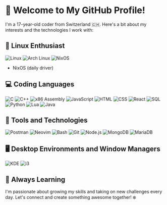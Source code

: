 # 👋 Welcome to My GitHub Profile!

I'm a 17-year-old coder from Switzerland 🇨🇭. Here's a bit about my interests and the technologies I work with:

## 🐧 Linux Enthusiast
![Linux](https://camo.githubusercontent.com/a91cd13cbabc8c8e6f4d8a08f73c9676a3b42b0e2d6dbf5fa4d6b2ecbe1c37e7/68747470733a2f2f696d672e736869656c64732e696f2f62616467652f4c696e75782d4643433632343f7374796c653d666f722d7468652d6261646765266c6f676f3d6c696e7578) 
![Arch Linux](https://camo.githubusercontent.com/f1e6394ff1ec6bcd0059679c87dfcf1cb14e0d2c9002c9292db79d43942193a3/68747470733a2f2f696d672e736869656c64732e696f2f62616467652f2d417263682d3030353038313f7374796c653d666c6174266c6f676f3d61726368)
![NixOS](https://camo.githubusercontent.com/41ed717f093438be2440a2ff6211e0e16698b0ac4ab195ae8506b9b51dba4c6f/68747470733a2f2f696d672e736869656c64732e696f2f62616467652f4e69784f532d3231323836373f7374796c653d666f722d7468652d6261646765266c6f676f3d6e69786f73)
- NixOS (daily driver)

## 💻 Coding Languages
![C](https://camo.githubusercontent.com/b5cbf7e08723496ec71738b1e473db102c59e874b5f06574732f1a7ff30a0365/68747470733a2f2f696d672e736869656c64732e696f2f62616467652f432d4138423943433f7374796c653d666f722d7468652d6261646765266c6f676f3d63)
![C++](https://camo.githubusercontent.com/d034117632b1087c6c9c1dc3e61e2c7df227a658fa5f8e03ad4329a46e3d4d16/68747470733a2f2f696d672e736869656c64732e696f2f62616467652f432532422532422d3030353939433f7374796c653d666f722d7468652d6261646765266c6f676f3d63706c75732b2b)
![x86 Assembly](https://camo.githubusercontent.com/c703a097ac1e5f3bdf820b57fe10b1b3510175d40d35e97bb0efb0dcd9b640b8/68747470733a2f2f696d672e736869656c64732e696f2f62616467652f2d417373656d626c792d6335363564353f7374796c653d666c6174266c6f676f3d61736d)
![JavaScript](https://camo.githubusercontent.com/ca6b3bfcc5d8dede2b74a9bf7ff2042d1f8a09776f2d42ed00c27f0546aa30a9/68747470733a2f2f696d672e736869656c64732e696f2f62616467652f4a6176617363726970742d4533443430303f7374796c653d666f722d7468652d6261646765266c6f676f3d6a617661736372697074)
![HTML](https://camo.githubusercontent.com/0dcd7f3e2edc1c3c1a32c08c7f54d78a4b86ab8fc8e0cf9d2ec2a751b6f8ed99/68747470733a2f2f696d672e736869656c64732e696f2f62616467652f2d48544d4c2d4533344632363f7374796c653d666c6174266c6f676f3d68746d6c35)
![CSS](https://camo.githubusercontent.com/6a4b0fe7176b43e3e460283ae81911c8d9d7dd5ef822cf2a6fa63b2de2d3631e/68747470733a2f2f696d672e736869656c64732e696f2f62616467652f2d4353532d3135373242363f7374796c653d666c6174266c6f676f3d63737333)
![React](https://camo.githubusercontent.com/d883a7f0e36fb0b29c312b8a24d0de776a83824cf0feede43f6c50106958b67a/68747470733a2f2f696d672e736869656c64732e696f2f62616467652f2d52656163742d3631444146423f7374796c653d666c6174266c6f676f3d7265616374)
![SQL](https://camo.githubusercontent.com/6d206dbdd62df4ed3e69f4ffbf0d4d6f5c078789b63e49c0d1601fa173a40c56/68747470733a2f2f696d672e736869656c64732e696f2f62616467652f2d53514c2d626c61636b3f7374796c653d666c6174266c6f676f3d73716c)
![Python](https://camo.githubusercontent.com/5e3d78e5310a41d3086f911a37ba8d04860e5f1683576ed7b82fcf177f1c1a46/68747470733a2f2f696d672e736869656c64732e696f2f62616467652f507974686f6e2d3134333534433f7374796c653d666c6174266c6f676f3d707974686f6e)
![Lua](https://camo.githubusercontent.com/daffed2aa1709c46a41b3259612bc408257ac5d31eeb1c32c462d2d3be5995b4/68747470733a2f2f696d672e736869656c64732e696f2f62616467652f4c75612d3243334541383f7374796c653d666f722d7468652d6261646765266c6f676f3d6c7561)
![Java](https://camo.githubusercontent.com/7095d7cc144ea703d8ad1c6b7c943c15a6dfb2ecb33e36484d19637cdca1fcbf/68747470733a2f2f696d672e736869656c64732e696f2f62616467652f2d4a6176612d4533344138363f7374796c653d666c6174266c6f676f3d6a617661)

## 🔧 Tools and Technologies
![Postman](https://camo.githubusercontent.com/c7b5c123e6a844bfc62b573649a1166d20cfce88edb4d4ed0e1b79e3d3495ed7/68747470733a2f2f696d672e736869656c64732e696f2f62616467652f506f73746d616e2d4642364131363f7374796c653d666c6174266c6f676f3d706f73746d616e)
![Neovim](https://camo.githubusercontent.com/71fb64e8a3e04a5af4b6dba1acb7d1e8b174dba1a7ee9c7b7c54ff9a5d2d29ed/68747470733a2f2f696d672e736869656c64732e696f2f62616467652f2d4e656f56696d2d3132313031313f7374796c653d666c6174266c6f676f3d6e656f76696d)
![Bash](https://camo.githubusercontent.com/f4d95a92b4a3de981df728db1de99d8f897be8a73a58be2ffb5ea30f8c54ba95/68747470733a2f2f696d672e736869656c64732e696f2f62616467652f2d426173682d3435414642373f7374796c653d666c6174266c6f676f3d676e7562617368)
![Git](https://camo.githubusercontent.com/420cfdbc0c37d6f1a4bcbab9f135c799f4ff67364f654c78455ba0a3a4e9f78b/68747470733a2f2f696d672e736869656c64732e696f2f62616467652f2d4769742d4630353033323f7374796c653d666c6174266c6f676f3d676974)
![Node.js](https://camo.githubusercontent.com/f44485d8dbffcd3a6cf89982a85958dca0838bde867e80e6791d0fda10d1ea7b/68747470733a2f2f696d672e736869656c64732e696f2f62616467652f2d4e6f64652e6a732d3433383533643f7374796c653d666c6174266c6f676f3d6e6f64656a73)
![MongoDB](https://camo.githubusercontent.com/7499b720cd53d5066d98b28a0257a61d4fa1a86d051370e9a758a6a1d12139d3/68747470733a2f2f696d672e736869656c64732e696f2f62616467652f2d4d6f6e676f44422d3437413234383f7374796c653d666c6174266c6f676f3d6d6f6e676f6462)
![MariaDB](https://camo.githubusercontent.com/f90b9ae920e93eb94b3727389981a627151f104c79360af67a380b75a207b5a6/68747470733a2f2f696d672e736869656c64732e696f2f62616467652f2d4d6172696144422d2532333333663061343f7374796c653d666c6174266c6f676f3d6d617269616462)

## 🖥️ Desktop Environments and Window Managers
![KDE](https://camo.githubusercontent.com/33b6b0fdc6bdf47eb75082a500d7d158ebc8276ac5a11d866b3d6f0f5038b8d8/68747470733a2f2f696d672e736869656c64732e696f2f62616467652f2d4b44452d3538363662313f7374796c653d666c6174266c6f676f3d6b6465)
![i3](https://camo.githubusercontent.com/e8b9f10b69c18ff2fd6dc49974ff58ea5c6cf1d3a558b0725bdeac3e0284f5d4/68747470733a2f2f696d672e736869656c64732e696f2f62616467652f2d69332d3139303332333f7374796c653d666c6174266c6f676f3d6933)

## 🌱 Always Learning
I'm passionate about growing my skills and taking on new challenges every day. Let's connect and create something awesome together! ❄️
